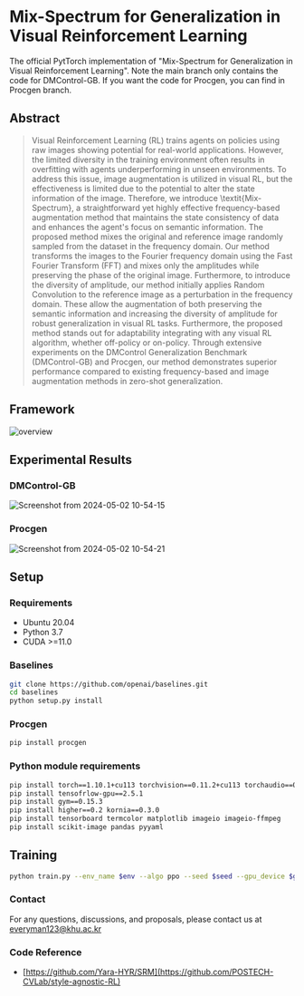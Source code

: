 # Mix-Spectrum for Generalization in Visual Reinforcement Learning
The official PytTorch implementation of "Mix-Spectrum for Generalization in Visual Reinforcement Learning". Note the main branch only contains the code for DMControl-GB. If you want the code for Procgen, you can find in Procgen branch.

## Abstract
> Visual Reinforcement Learning (RL) trains agents on policies using raw images showing potential for real-world applications. 
However, the limited diversity in the training environment often results in overfitting with agents underperforming in unseen environments.
To address this issue, image augmentation is utilized in visual RL, but the effectiveness is limited due to the potential to alter the state information of the image.
Therefore, we introduce \textit{Mix-Spectrum}, a straightforward yet highly effective frequency-based augmentation method that maintains the state consistency of data and enhances the agent's focus on semantic information.
The proposed method mixes the original and reference image randomly sampled from the dataset in the frequency domain.
Our method transforms the images to the Fourier frequency domain using the Fast Fourier Transform (FFT) and mixes only the amplitudes while preserving the phase of the original image.
Furthermore, to introduce the diversity of amplitude, our method initially applies Random Convolution to the reference image as a perturbation in the frequency domain.
These allow the augmentation of both preserving the semantic information and increasing the diversity of amplitude for robust generalization in visual RL tasks.
Furthermore, the proposed method stands out for adaptability integrating with any visual RL algorithm, whether off-policy or on-policy.
Through extensive experiments on the DMControl Generalization Benchmark (DMControl-GB) and Procgen, our method demonstrates superior performance compared to existing frequency-based and image augmentation methods in zero-shot generalization.

## Framework
![overview](https://github.com/AIRLABkhu/Mix-Spectrum/assets/140928101/5129d59b-9a9d-41a0-86e6-aa96296c7b41)

## Experimental Results
### DMControl-GB
![Screenshot from 2024-05-02 10-54-15](https://github.com/AIRLABkhu/Mix-Spectrum/assets/140928101/b038d1f3-65a7-4860-9001-3ccf93b11e34)

### Procgen
![Screenshot from 2024-05-02 10-54-21](https://github.com/AIRLABkhu/Mix-Spectrum/assets/140928101/a5740779-9741-4d70-8138-86d3a68b4a42)

## Setup
### Requirements
- Ubuntu 20.04
- Python 3.7
- CUDA >=11.0

### Baselines
```bash
git clone https://github.com/openai/baselines.git
cd baselines 
python setup.py install 
```
### Procgen
```bash
pip install procgen
```
### Python module requirements
```bash
pip install torch==1.10.1+cu113 torchvision==0.11.2+cu113 torchaudio==0.10.1+cu113 -f https://download.pytorch.org/whl/cu113/torch_stable.html
pip install tensofrlow-gpu==2.5.1 
pip install gym==0.15.3
pip install higher==0.2 kornia==0.3.0
pip install tensorboard termcolor matplotlib imageio imageio-ffmpeg 
pip install scikit-image pandas pyyaml
```

## Training
```bash
python train.py --env_name $env --algo ppo --seed $seed --gpu_device $gpu
```


### Contact
For any questions, discussions, and proposals, please contact us at everyman123@khu.ac.kr

### Code Reference
- [https://github.com/Yara-HYR/SRM](https://github.com/POSTECH-CVLab/style-agnostic-RL)
